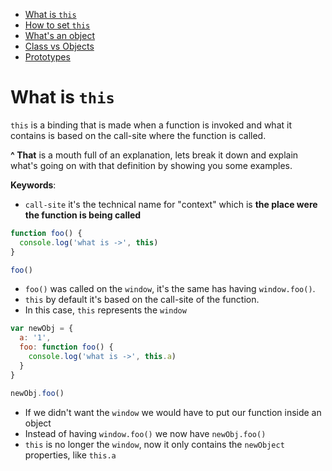  * [What is `this`](this-and-object-prototype#What-is-this)
 * [How to set `this`]()
 * [What's an object]()
 * [Class vs Objects]()
 * [Prototypes]()

# What is `this`

`this` is a binding that is made when a function is invoked and what it contains is based on the call-site where the function is called.

**^ That** is a mouth full of an explanation, lets break it down and explain what's going on with that definition by showing you some examples.

**Keywords**:
- `call-site` it's the technical name for "context" which is **the place were the function is being called**

```javascript
function foo() {
  console.log('what is ->', this)
}

foo()
```

- `foo()` was called on the `window`, it's the same has having `window.foo()`.
- `this` by default it's based on the call-site of the function.
- In this case, `this` represents the `window`

```javascript
var newObj = {
  a: '1',
  foo: function foo() {
    console.log('what is ->', this.a)
  }
}

newObj.foo()
```

- If we didn't want the `window` we would have to put our function inside an object
- Instead of having `window.foo()` we now have `newObj.foo()`
- `this` is no longer the `window`, now it only contains the `newObject` properties, like `this.a`
